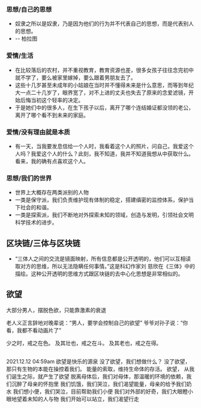 
### 思想/自己的思想
- 奴隶之所以是奴隶，乃是因为他们的行为并不代表自己的思想，而是代表别人的思想。
- -- 柏拉图

### 爱情/生活
- 在比较落后的农村，并不重视教育，教育资源也差，很多女孩子往往念完初中就不学了，要么被家里嫁掉，要么跟着男朋友去了。
- 这些十几岁甚至未成年的小姑娘在当时并不懂得未来是什么意思，而等到年纪大一点二十几岁了，眼界宽了，对不上进的丈夫也失去了原来的念爱滤镜，开始后悔当初这个轻率的决定。
- 于是她们中的很多人，在生下孩子以后，离开了哪个连结婚证都没领的老公，离开了哪个看不到未来的家庭。

### 爱情/没有理由就是本质
- 有一天，当我要发息信给一个人时，我看着这个人的照片，问自己，我爱这个人吗？我爱这个人的什么？此刻，我不知道，我并不知道我想从中获取什么。看来，我的确有点喜欢这个人。


### 思想/我们的世界
- 世界上大概存在两类派别的人物
- 一类是保守派，我们负责维护现有体制的稳定，搭建缜密的监控体系，保护当下社会的和谐。
- 一类是探索派，我们不断地对外探索未知的领域，创造与发明，引领社会文明科学技术的进步。

## 区块链/三体与区块链
- “三体人之间的交流是镜面映射，所有信息都是公开透明的，他们可以互相读取对方的思维，所以无法隐瞒任何事情。”这是科幻作家刘
慈欣在《三体》中的描绘。这种公开透明的思维方式跟区块链的去中心化思想是非常相似的。

## 欲望
大部分男人，摆脱色欲，只能靠激素的衰退

老人义正言辞地对晚辈说：“男人，要学会控制自己的欲望”
爷爷对孙子说：“你看，我都不看动画片了”

少之时，戒之在色。
及其壮也，戒之在斗。
及其老也，戒之在得。

## 
2021.12.12 04:59am
欲望是快乐的源泉
没了欲望，我们想做什么？
没了欲望，那只有生物的本能在操控着我们。 能量的索取，维持生命体的存活。
欲望，
从我们诞生之际，就产生了欲望
脱离母体后，我们对母体，那温暖的环境的依赖，我们沉醉了母亲的怀抱里
我们饥饿，我们哭泣，我们渴望能量，母亲的给予我们奶水
我们想小便，我们哭泣，目前帮助我们小便
我们对外部的好奇，我们大眼瞪小眼地望着未知的人与物
我们开始可以站立，我们渴望行走

